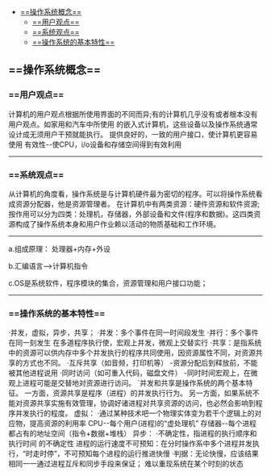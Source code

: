   
  
- [==操作系统概念==](#操作系统概念 )
  - [==用户观点==](#用户观点 )
  - [==系统观点==](#系统观点 )
  - [==操作系统的基本特性==](#操作系统的基本特性 )
  
##  ==操作系统概念==
  
###  ==用户观点==
  
计算机的用户观点根据所使用界面的不同而异;有的计算机几乎没有或者根本没有用户观点。如家用和汽车中所使用 的嵌入式计算机，这些设备以及操作系统通常设计成无须用户干预就能执行。
提供良好的，一致的用户接口，使计算机更容易使用
有效性--使CPU，i/o设备和存储空间得到有效利用
  
-----
  
###  ==系统观点==
  
从计算机的角度看，操作系统是与计算机硬件最为密切的程序。可以将操作系统看成资源分配器，他是资源管理者。
在计算机中有两类资源：硬件资源和软件资源;按作用可以分为四类：处理机，存储器，外部设备和文件(程序和数据)。这四类资源构成了操作系统本身和用户作业赖以活动的物质基础和工作环境。
  
----
a.组成原理：
    处理器+内存+外设
  
b.汇编语言-->计算机指令
  
c.OS是系统软件，程序模块的集合，资源管理和用户接口功能；
  
----
  
###  ==操作系统的基本特性==
  
·并发，虚拟，异步，共享；
·并发：多个事件在同一时间段发生
·并行：多个事件在同一刻发生
在多道程序执行使，宏观上并发，微观上交替实行
·共享：是指系统中的资源可以供内存中多个并发执行的程序共同使用，因资源属性不同，对资源共享的方式也不同。
·互斥共享（如音频，打印机等）
-资源分配后到释放前，不能被其他进程说用
·同时访问（如可重入代码，磁盘文件）
-同时时间宏观上，在微观上进程可能是交替地对资源进行访问。
`并发和共享是操作系统的两个基本特征。
一方面，资源共享是程序（进程）的并发执行行为。
另一方面，如果系统不能对资源共享实施有效管理，协调好诸进程对共享资源的访问，也必然会影响到程序并发执行的程度。
虚拟：
·通过某种技术吧一个物理实体变为若干个逻辑上的对应物，提高资源的利用率
CPU--每个用户(进程)的“虚处理机”
存储器--每个进程都占有的地址空间（指令+数据+堆栈）
异步：
·不确定性，指进程的执行顺序和执行时间 的不确定性
进程的运行速度不可预知：在分时操作系中多个进程并发执行，“时走时停”，不可预知每个进程的运行推进快慢
·判据：无论快慢，应该结果相同一一通过进程互斥和同步手段来保证；
难以重现系统在某个时刻的状态
  
